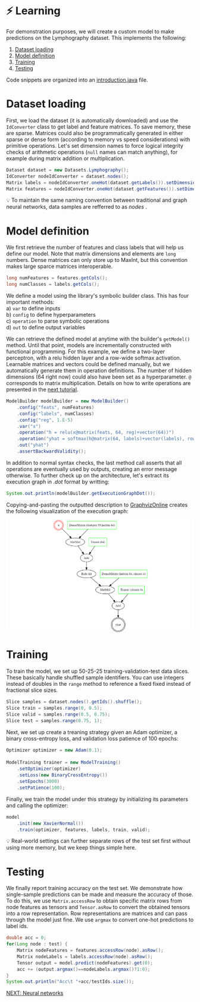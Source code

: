 # :zap: Learning

For demonstration purposes, we will create a custom model to make predictions 
on the Lymphography dataset. This implements the following:

1. [Dataset loading](#dataset-loading)
2. [Model definition](#model-definition)
3. [Training](#training)
4. [Testing](#testing)

Code snippets are organized into an [introduction.java](../JGNN/src/examples/Introduction.java) file.

# Dataset loading
First, we load the dataset (it is automatically downloaded) and use the `IdConverter` class
to get label and feature matrices. To save memory, these are sparse. 
Matrices could also be programmatically generated in either sparse or dense form (according 
to memory vs speed considerations) with primitive operations.
Let's set dimension names to force logical integrity checks of arithmetic operations
(`null` names can match anything), for example during matrix addition or multiplication.

```java
Dataset dataset = new Datasets.Lymphography();
IdConverter nodeIdConverter = dataset.nodes();
Matrix labels = nodeIdConverter.oneHot(dataset.getLabels()).setDimensionName("samples", "classes");
Matrix features = nodeIdConverter.oneHot(dataset.getFeatures()).setDimensionName("samples", "features");
```

:bulb: To maintain the same naming convention between traditional and graph neural networks, 
data samples are refferred to as *nodes* .

# Model definition
We first retrieve the number of features and class labels that will help us define our model. Note 
that matrix dimensions and elements are `long` numbers. Dense matrices can only
store up to MaxInt, but this convention makes large sparce matrices interoperable.

```java
long numFeatures = features.getCols();
long numClasses = labels.getCols();
```

We define a model using the library's symbolic builder class. This
has four important methods: 
<br>a) `var` to define inputs
<br>b) `config` to define hyperparameters
<br>c) `operation` to parse symbolic operations
<br>d) `out` to define output variables

We can retrieve the defined model at anytime with the builder's `getModel()` method. 
Until that point, models are incrementally constructed with functional programming.
For this example, we define a two-layer perceptron, with a relu hidden layer and 
a row-wide softmax activation. Learnable matrices and vectors could be defined manually,
but we automatically generate them in operation definitions. The number of
hidden dimensions (64 right now) could also have been set as a hyperparameter. 
`@` corresponds to matrix multiplication. Details on how to write operations
are presented in the [next tutorial](NN.md). 

```java
ModelBuilder modelBuilder = new ModelBuilder()
	.config("feats", numFeatures)
	.config("labels", numClasses)
	.config("reg", 1.E-5)
	.var("x")
	.operation("h = relu(x@matrix(feats, 64, reg)+vector(64))")
	.operation("yhat = softmax(h@matrix(64, labels)+vector(labels), row)")
	.out("yhat")
	.assertBackwardValidity();
```

In addition to normal syntax checks, the last method call asserts that all operations
are eventually used by outputs, creating an error message otherwise. 
To further check up on the architecture, let's extract its execution graph in *.dot* format
by writting:

```java
System.out.println(modelBuilder.getExecutionGraphDot());
```

Copying-and-pasting the outputted description to [GraphvizOnline](https://dreampuf.github.io/GraphvizOnline/) creates the following visualization
of the execution graph:

![Example execution graph](graphviz.png)

# Training
To train the model, we set up 50-25-25 training-validation-test data slices.
These basically handle shuffled sample identifiers. You can use integers instead of
doubles in the `range` method to reference a fixed fixed instead of fractional slice sizes.

```java
Slice samples = dataset.nodes().getIds().shuffle();
Slice train = samples.range(0, 0.5);
Slice valid = samples.range(0.5, 0.75);
Slice test = samples.range(0.75, 1);
```

Next, we set up create a treaning strategy given an Adam optimizer, 
a binary cross-entropy loss, and validation loss patience of 100 epochs:


```java
Optimizer optimizer = new Adam(0.1);

ModelTraining trainer = new ModelTraining()
	.setOptimizer(optimizer)
	.setLoss(new BinaryCrossEntropy())
	.setEpochs(3000)
	.setPatience(100);
```

Finally, we train the model under this strategy by initializing its parameters 
and calling the optimizer:

```java
model
	.init(new XavierNormal())
	.train(optimizer, features, labels, train, valid);
```

:bulb: Real-world settings can further separate rows of the test set first without using 
more memory, but we keep things simple here.


# Testing
We finally report training accuracy on the test set. We demonstrate how single-sample predictions can be
made and measure the accuracy of those. To do this, we use `Matrix.accessRow` to obtain specific matrix rows from node features as tensors and `Tensor.asRow` to convert the obtained tensors into a row representation. Row representations are matrices and can pass through the model just fine. 
We use `argmax` to convert one-hot predictions to label ids.

```java
double acc = 0;
for(Long node : test) {
	Matrix nodeFeatures = features.accessRow(node).asRow();
	Matrix nodeLabels = labels.accessRow(node).asRow();
	Tensor output = model.predict(nodeFeatures).get(0);
	acc += (output.argmax()==nodeLabels.argmax()?1:0);
}
System.out.println("Acc\t "+acc/testIds.size());
```

[NEXT: Neural networks](NN.md)